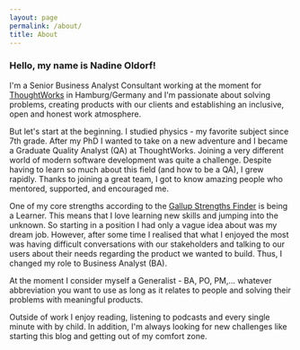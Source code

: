 ```yaml
---
layout: page
permalink: /about/
title: About
---
```


### Hello, my name is Nadine Oldorf!

I'm a Senior Business Analyst Consultant working at the moment for [ThoughtWorks](https://www.thoughtworks.com/) in Hamburg/Germany and I'm passionate about solving problems, creating products with our clients and establishing an inclusive, open and honest work atmosphere.
 
 But let's start at the beginning. I studied physics - my favorite subject since 7th grade. After my PhD I wanted to take on a new adventure and I became a Graduate Quality Analyst (QA) at ThoughtWorks. Joining a very different world of modern software development was quite a challenge. Despite having to learn so much about this field (and how to be a QA), I grew rapidly. Thanks to joining a great team, I got to know amazing people who mentored, supported, and encouraged me.
 
 One of my core strengths according to the [Gallup Strengths Finder](https://www.amazon.com/StrengthsFinder-2-0-Tom-Rath/dp/159562015X/ref=sr_1_1?crid=NSE4JJ50V46F&keywords=gallup+strengths+finder+2.0+with+access+code&qid=1582837613&sprefix=gallup+%2Caps%2C229&sr=8-1) is being a Learner. This means that I love learning new skills and jumping into the unknown. So starting in a position I had only a vague idea about was my dream job.
 However, after some time I realised that what I enjoyed the most was having difficult conversations with our stakeholders and talking to our users about their needs regarding the product we wanted to build. Thus, I changed my role to Business Analyst (BA).
 
 At the moment I consider myself a Generalist - BA, PO, PM,... whatever abbreviation you want to use as long as it relates to people and solving their problems with meaningful products.
 
 Outside of work I enjoy reading, listening to podcasts and every single minute with by child. In addition, 
 I'm always looking for new challenges like starting this blog and getting out of my comfort zone.